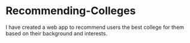 # Recommending-Colleges
I have created a web app to recommend users the best college for them based on their background and interests.
